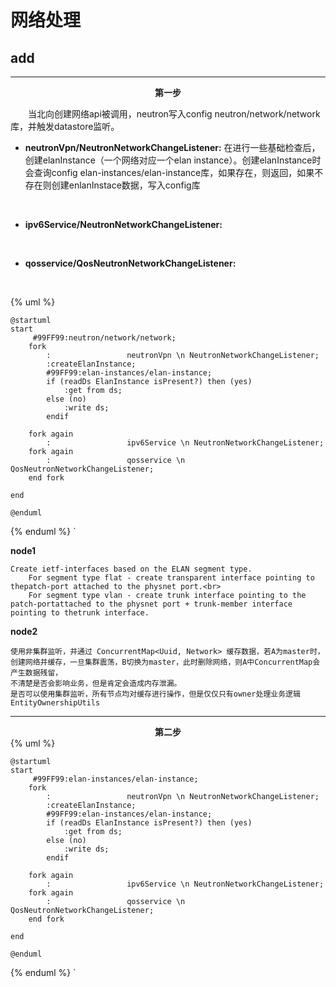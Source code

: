# 网络处理

## add

***
<strong><center> **第一步** </center></strong>

&emsp;&emsp;当北向创建网络api被调用，neutron写入config neutron/network/network库，并触发datastore监听。

* **neutronVpn/NeutronNetworkChangeListener:** 在进行一些基础检查后，创建elanInstance（一个网络对应一个elan instance）。创建elanInstance时会查询config elan-instances/elan-instance库，如果存在，则返回，如果不存在则创建enlanInstace数据，写入config库
  
<br/>  

* **ipv6Service/NeutronNetworkChangeListener:**
 
<br/>
  
* **qosservice/QosNeutronNetworkChangeListener:**
  
<br/>
  
{% uml %}
```plantuml
@startuml
start
     #99FF99:neutron/network/network; 
    fork
        :                 neutronVpn \n NeutronNetworkChangeListener; 
        :createElanInstance;
        #99FF99:elan-instances/elan-instance;
        if (readDs ElanInstance isPresent?) then (yes)
            :get from ds; 
        else (no)
            :write ds;
        endif
        
    fork again
        :                 ipv6Service \n NeutronNetworkChangeListener;
    fork again
        :                 qosservice \n QosNeutronNetworkChangeListener;
    end fork
    
end

@enduml

```
{% enduml %}
`

**node1**
```
Create ietf-interfaces based on the ELAN segment type.
    For segment type flat - create transparent interface pointing to thepatch-port attached to the physnet port.<br>
    For segment type vlan - create trunk interface pointing to the patch-portattached to the physnet port + trunk-member interface pointing to thetrunk interface.
```

**node2**
```
使用非集群监听，并通过 ConcurrentMap<Uuid, Network> 缓存数据，若A为master时，创建网络并缓存，一旦集群震荡，B切换为master，此时删除网络，则A中ConcurrentMap会产生数据残留，
不清楚是否会影响业务，但是肯定会造成内存泄漏。
是否可以使用集群监听，所有节点均对缓存进行操作，但是仅仅只有owner处理业务逻辑EntityOwnershipUtils
```

***
<strong><center> **第二步** </center></strong>
{% uml %}
```plantuml
@startuml
start
     #99FF99:elan-instances/elan-instance; 
    fork
        :                 neutronVpn \n NeutronNetworkChangeListener; 
        :createElanInstance;
        #99FF99:elan-instances/elan-instance;
        if (readDs ElanInstance isPresent?) then (yes)
            :get from ds; 
        else (no)
            :write ds;
        endif
        
    fork again
        :                 ipv6Service \n NeutronNetworkChangeListener;
    fork again
        :                 qosservice \n QosNeutronNetworkChangeListener;
    end fork
    
end

@enduml

```
{% enduml %}
`